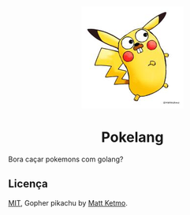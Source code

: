 <p align="center">
  <img alt="Pokelang" src="https://raw.githubusercontent.com/joubertredrat/pokelang/master/pokelang.jpg" />
</p>
<h1 align="center">Pokelang</h1>

Bora caçar pokemons com golang?

## Licença
[MIT](/license), Gopher pikachu by [Matt Ketmo](https://twitter.com/MattKetmo).